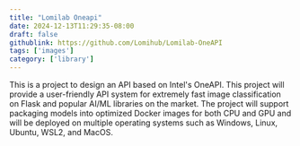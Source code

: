 ```yaml
---
title: "Lomilab Oneapi"
date: 2024-12-13T11:29:35-08:00
draft: false
githublink: https://github.com/Lomihub/Lomilab-OneAPI
tags: ['images']
category: ['library']
---
```

 This is a project to design an API based on Intel's OneAPI. This project will provide a user-friendly API system for extremely fast image classification on Flask and popular AI/ML libraries on the market. The project will support packaging models into optimized Docker images for both CPU and GPU and will be deployed on multiple operating systems such as Windows, Linux, Ubuntu, WSL2, and MacOS.

